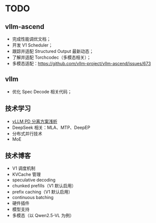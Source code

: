 # TODO

## vllm-ascend

- 完成性能调优文档；
- 开发 V1 Scheduler；
- 跟踪并适配 Structured Output 最新动态；
- 了解并适配 Torchcodec（多模态相关）；
- 多模态适配：https://github.com/vllm-project/vllm-ascend/issues/673

## vllm

- 优化 Spec Decode 相关代码；

## 技术学习

- [vLLM PD 分离方案浅析](https://zhuanlan.zhihu.com/p/1889243870430201414?utm_psn=1889596220076426760)
- DeepSeek 相关：MLA、MTP、DeepEP
- 分布式并行技术
- MoE

## 技术博客

- V1 调度机制
- KVCache 管理
- speculative decoding
- chunked prefills（V1 默认启用）
- prefix caching（V1 默认启用）
- continuous batching
- 硬件插件
- 模型支持
- 多模态（以 Qwen2.5-VL 为例）

